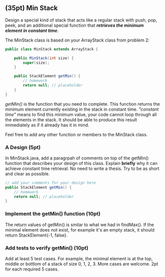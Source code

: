 ## (35pt) Min Stack

Design a special kind of stack that acts like a regular stack with push, pop, peek, and an additional special function that ***retrieves the minimum element in constant time***. 

The MinStack class is based on your ArrayStack class from problem 2:

```Java
public class MinStack extends ArrayStack {

    public MinStack(int size) {
        super(size);
    }

    public StackElement getMin() {
        // homework
        return null; // placeholder
    }
}
```

*getMin()* is the function that you need to complete. This function returns the minimum element currently existing in the stack in constant time. *"constant time"* means to find this minimum value, your code cannot loop through all the elements in the stack. It should be able to produce this result immediately as if it already has it in mind. 

Feel free to add any other function or members to the MinStack class.

### A Design (5pt)
In MinStack.java, add a paragrpah of comments on top of the getMin() function that describes your design of this class. Explain **briefly** why it can achieve constant time retrieval. No need to write a thesis. Try to be as short and clear as possible.

```java
// add your comments for your design here
public StackElement getMin() {
    // homework
    return null; // placeholder
}
```

### Implement the getMin() function (10pt)
The return values of getMin() is smilar to what we had in findMax(). If the minimal element does not exist, for example it's an empty stack, it should return StackElement{-1, false}. 

### Add tests to verify getMin() (10pt)
Add at least 5 test cases. For example, the minimal element is at the top, middle or bottlom of a stack of size 0, 1, 2, 3. More cases are welcome. 2pt for each required 5 cases.


